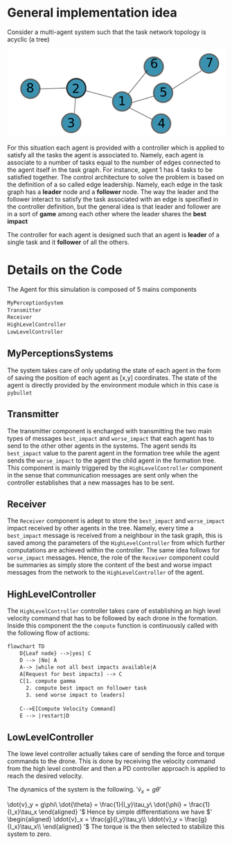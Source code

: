 # General implementation idea

Consider a multi-agent system such that the task network topology is acyclic (a tree)

![alt text](assets/task_grap.png)

For this situation each agent is provided with a controller which is applied to satisfy all the tasks the agent is associated to. Namely, each agent is associate to a number of tasks equal to the number of edges connected to the agent itself in the task graph. For instance, agent 1 has 4 tasks to be satisfied together. The control architecture to solve the problem is based on the definition of a so called edge leadership. Namely, each edge in the task graph has a **leader** node and a **follower** node. The way the leader and the follower interact to satisfy the task associated with an edge is specified in the controller definition, but the general idea is that leader and follower are in a sort of **game** among each other where the leader shares the **best impact**


The controller for each agent is designed such that an agent is **leader** of a single task and it **follower** of all the others.



# Details on the Code 

The Agent for this simulation is composed of 5 mains components 

```python
MyPerceptionSystem
Transmitter
Receiver
HighLevelController
LowLevelController
```

## MyPerceptionsSystems
The system takes care of only updating the state of each agent in the form of saving the position of each agent as [x,y] coordinates. The state of the agent is directly provided by the environment module which in this case is `pybullet`

## Transmitter
The transmitter component is encharged with transmitting the two main types of messages `best_impact` and `worse_impact` that each agent has to send to the other other agents in the systems. The agent sends its `best_impact` value to the parent agent in the formation tree while the agent sends the `worse_impact` to the agent the child agent in the formation tree. This component is mainly triggered by the `HighLevelController` component in the sense that communication messages are sent only when the controller establishes that a new massages has to be sent.

## Receiver
The `Receiver` component is adept to store the `best_impact` and `worse_impact` impact received by other agents in the tree. Namely, every time a `best_impact` message is received from a neighbour in the task graph, this is saved among the parameters of the `HighLevelController` from which further computations are achieved within the controller. The same idea follows for `worse_impact` messages. Hence, the role of the `Receiver` component could be summaries as simply store the content of the best and worse impact messages from the network to the `HighLevelController` of the agent. 

## HighLevelController

The `HighLevelController` controller takes care of establishing an high level velocity command that has to be followed by each drone in the formation. Inside this component the the `compute` function is continuously called with the following flow of actions:


```mermaid
flowchart TD
    D{Leaf node} -->|yes| C
    D --> |No| A
    A--> |while not all best impacts available|A
    A[Request for best impacts] --> C
    C[1. compute gamma
      2. compute best impact on follower task
      3. send worse impact to leaders]

    C-->E[Compute Velocity Command]
    E --> |restart|D
```

## LowLevelController
The lowe level controller actually takes care of sending the force and torque commands to the drone. This is done by receiving the velocity command from the high level controller and then a PD controller approach is applied to reach the desired velocity.

The dynamics of the system is the following. 
$'
\dot{v}_x = g\theta
'$

\dot{v}_y = g\phi\\
\dot{\theta} = \frac{1}{I_y}\tau_y\\
\dot{\phi} = \frac{1}{I_x}\tau_x
\end{aligned}
'$
Hence by simple differentiations we have 
$'
\begin{aligned}
\ddot{v}_x = \frac{g}{I_y}\tau_y\\
\ddot{v}_y = \frac{g}{I_x}\tau_x\\
\end{aligned}
'$
The torque is the then selected to stabilize this system to zero.